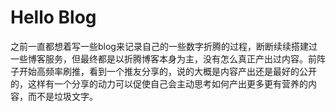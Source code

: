 # Hello Blog
之前一直都想着写一些blog来记录自己的一些数字折腾的过程，断断续续搭建过一些博客服务，但最终都是以折腾博客本身为主，没有怎么真正产出过内容。前阵子开始高频率刷推，看到一个推友分享的，说的大概是内容产出还是最好的公开的，这样有一个分享的动力可以促使自己会主动思考如何产出更多更有营养的内容，而不是垃圾文字。